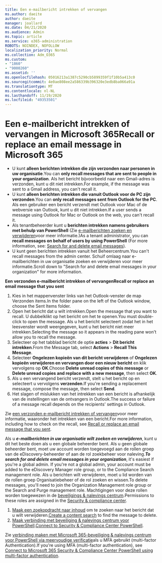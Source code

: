 ```yaml
---
title: Een e-mailbericht intrekken of vervangen
ms.author: daeite
author: daeite
manager: joallard
ms.date: 04/21/2020
ms.audience: Admin
ms.topic: article
ms.service: o365-administration
ROBOTS: NOINDEX, NOFOLLOW
localization_priority: Normal
ms.collection: Adm_O365
ms.custom:
- "1860"
- "9000260"
ms.assetid: ''
ms.openlocfilehash: 05016213a1387c5290cb5899359f1f10b5a413c0
ms.sourcegitcommit: 4e0ae808ee2a586339b396320e3edb8ba066a91a
ms.translationtype: MT
ms.contentlocale: nl-NL
ms.lasthandoff: 11/19/2020
ms.locfileid: "49353501"
---
```

# <a name="recall-or-replace-an-email-message-in-microsoft-365"></a><span data-ttu-id="7a34b-102">Een e-mailbericht intrekken of vervangen in Microsoft 365</span><span class="sxs-lookup"><span data-stu-id="7a34b-102">Recall or replace an email message in Microsoft 365</span></span>

- <span data-ttu-id="7a34b-103">U kunt **alleen berichten intrekken die zijn verzonden naar personen in uw organisatie**.</span><span class="sxs-lookup"><span data-stu-id="7a34b-103">You can **only recall messages that are sent to people in your organization**.</span></span> <span data-ttu-id="7a34b-104">Als het bericht bijvoorbeeld naar een Gmail-adres is verzonden, kunt u dit niet intrekken.</span><span class="sxs-lookup"><span data-stu-id="7a34b-104">For example, if the message was sent to a Gmail address, you can't recall it.</span></span>
- <span data-ttu-id="7a34b-105">U kunt **alleen berichten intrekken die vanuit Outlook voor de PC zijn verzonden**.</span><span class="sxs-lookup"><span data-stu-id="7a34b-105">You can **only recall messages sent from Outlook for the PC**.</span></span> <span data-ttu-id="7a34b-106">Als een gebruiker een bericht verzendt met Outlook voor Mac of de webversie van Outlook, kunt u dit niet intrekken.</span><span class="sxs-lookup"><span data-stu-id="7a34b-106">If a user sends a message using Outlook for Mac or Outlook on the web, you can't recall it.</span></span>
- <span data-ttu-id="7a34b-107">Als tenantbeheerder kunt u **berichten intrekken namens gebruikers met behulp van PowerShell** (Zie [e-mailberichten zoeken en verwijderen](https://docs.microsoft.com/microsoft-365/compliance/search-for-and-delete-messages-in-your-organization)voor meer informatie.)</span><span class="sxs-lookup"><span data-stu-id="7a34b-107">As a tenant administrator, you can **recall messages on behalf of users by using PowerShell** (For more information, see: [Search for and delete email messages](https://docs.microsoft.com/microsoft-365/compliance/search-for-and-delete-messages-in-your-organization)).</span></span>
- <span data-ttu-id="7a34b-108">U kunt geen berichten intrekken vanuit het Beheercentrum.</span><span class="sxs-lookup"><span data-stu-id="7a34b-108">You can't recall messages from the admin center.</span></span> <span data-ttu-id="7a34b-109">Schuif omlaag naar e-mailberichten in uw organisatie zoeken en verwijderen voor meer informatie.</span><span class="sxs-lookup"><span data-stu-id="7a34b-109">Scroll down to "Search for and delete email messages in your organization" for more information.</span></span>

<span data-ttu-id="7a34b-110">**Een verzonden e-mailbericht intrekken of vervangen**</span><span class="sxs-lookup"><span data-stu-id="7a34b-110">**Recall or replace an email message that you sent**</span></span>

1. <span data-ttu-id="7a34b-111">Kies in het mappenvenster links van het Outlook-venster de map Verzonden items.</span><span class="sxs-lookup"><span data-stu-id="7a34b-111">In the folder pane on the left of the Outlook window, choose the Sent Items folder.</span></span>
2. <span data-ttu-id="7a34b-112">Open het bericht dat u wilt intrekken.</span><span class="sxs-lookup"><span data-stu-id="7a34b-112">Open the message that you want to recall.</span></span> <span data-ttu-id="7a34b-113">U dubbelklikt op het bericht om het te openen.</span><span class="sxs-lookup"><span data-stu-id="7a34b-113">You must double-click to open the message.</span></span> <span data-ttu-id="7a34b-114">Als u het bericht selecteert zodat het in het leesvenster wordt weergegeven, kunt u het bericht niet meer intrekken.</span><span class="sxs-lookup"><span data-stu-id="7a34b-114">Selecting the message so it appears in the reading pane won't allow you to recall the message.</span></span>
3. <span data-ttu-id="7a34b-115">Selecteer op het tabblad bericht de optie **acties**  >  **Dit bericht intrekken**.</span><span class="sxs-lookup"><span data-stu-id="7a34b-115">From the Message tab, select **Actions** > **Recall This Message**.</span></span>
4. <span data-ttu-id="7a34b-116">Selecteer **Ongelezen kopieën van dit bericht verwijderen** of **Ongelezen kopieën verwijderen en vervangen door een nieuw bericht** en klik vervolgens op **OK**.</span><span class="sxs-lookup"><span data-stu-id="7a34b-116">Choose **Delete unread copies of this message** or **Delete unread copies and replace with a new message**, then select **OK**.</span></span>
5. <span data-ttu-id="7a34b-117">Als u een vervangend bericht verzendt, stelt u het bericht op en selecteert u vervolgens **verzenden**.</span><span class="sxs-lookup"><span data-stu-id="7a34b-117">If you're sending a replacement message, compose the message, then select **Send**.</span></span>
6. <span data-ttu-id="7a34b-118">Het slagen of mislukken van het intrekken van een bericht is afhankelijk van de instellingen van de ontvangers in Outlook.</span><span class="sxs-lookup"><span data-stu-id="7a34b-118">The success or failure of a message recall depends on the recipients' settings in Outlook.</span></span>

<span data-ttu-id="7a34b-119">Zie [een verzonden e-mailbericht intrekken of vervangen](https://support.office.com/article/35027f88-d655-4554-b4f8-6c0729a723a0)voor meer informatie, waaronder het intrekken van een bericht.</span><span class="sxs-lookup"><span data-stu-id="7a34b-119">For more information, including how to check on the recall, see [Recall or replace an email message that you sent](https://support.office.com/article/35027f88-d655-4554-b4f8-6c0729a723a0).</span></span>

<span data-ttu-id="7a34b-120">Als u **_e-mailberichten in uw organisatie wilt zoeken en verwijderen_**, kunt u dit het beste doen als u een globale beheerder bent. Als u geen globale beheerder bent, moet uw account worden toegevoegd aan de rollen groep van de eDiscovery-beheerder of aan de rol zoekbeheer voor naleving.</span><span class="sxs-lookup"><span data-stu-id="7a34b-120">**_To search for and delete email messages in your organization_**, it's easiest if you're a global admin. If you're not a global admin, your account must be added to the eDiscovery Manager role group, or to the Compliance Search management role.</span></span> <span data-ttu-id="7a34b-121">Als u berichten wilt verwijderen, moet u lid worden van de rollen groep Organisatiebeheer of de rol zoeken en wissen.</span><span class="sxs-lookup"><span data-stu-id="7a34b-121">To delete messages, you'll need to join the Organization Management role group or the Search and Purge management role.</span></span> <span data-ttu-id="7a34b-122">Machtigingen voor deze rollen worden toegewezen in de [beveiligings & nalevings centrum](https://protection.office.com/).</span><span class="sxs-lookup"><span data-stu-id="7a34b-122">Permissions to these roles are assigned in the [Security & compliance center](https://protection.office.com/).</span></span>

1. <span data-ttu-id="7a34b-123">[Maak een zoekopdracht naar inhoud](https://docs.microsoft.com/microsoft-365/compliance/content-search) om te zoeken naar het bericht dat u wilt verwijderen.</span><span class="sxs-lookup"><span data-stu-id="7a34b-123">[Create a content search](https://docs.microsoft.com/microsoft-365/compliance/content-search) to find the message to delete.</span></span>
2. <span data-ttu-id="7a34b-124">[Maak verbinding met beveiliging & nalevings centrum voor PowerShell](https://docs.microsoft.com/powershell/exchange/office-365-scc/connect-to-scc-powershell/connect-to-scc-powershell).</span><span class="sxs-lookup"><span data-stu-id="7a34b-124">[Connect to Security & Compliance Center PowerShell](https://docs.microsoft.com/powershell/exchange/office-365-scc/connect-to-scc-powershell/connect-to-scc-powershell).</span></span>

<span data-ttu-id="7a34b-125">Zie [verbinding maken met Microsoft 365-beveiliging & nalevings centrum voor PowerShell via meervoudige verificatie](https://docs.microsoft.com/powershell/exchange/office-365-scc/connect-to-scc-powershell/mfa-connect-to-scc-powershell)als u MFA gebruikt (multi-factor Authentication).</span><span class="sxs-lookup"><span data-stu-id="7a34b-125">If you're using MFA (multi-factor authentication), see [Connect to Microsoft 365 Security & Compliance Center PowerShell using multi-factor authentication](https://docs.microsoft.com/powershell/exchange/office-365-scc/connect-to-scc-powershell/mfa-connect-to-scc-powershell).</span></span>
